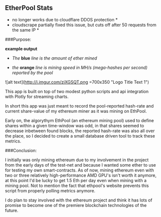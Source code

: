 EtherPool Stats
---

* no longer works due to cloudflare DDOS protection *
* cloudscrape partially fixed this issue, but cuts off after 50 requests from the same IP *


###Purpose:

**example output**

* *The* **blue** *line is the amount of ether mined* 

* *the* **orange** *line is mining speed in MH/s (mega-hashes per second) reported by the pool*

![alt text](http://i.imgur.com/ziXGSQT.png =700x350 "Logo Title Text 1")


This app is built on top of two modest python scripts and api integration with Plotly for streaming charts.

In short this app was just meant to record the pool-reported hash-rate and current share-value of my ethereum miner as it was mining on EthPool.

Early on, the algorythym EthPool (an ethereum mining pool) used to define shares within a given time-window was odd, in that shares seemed to decrease inbetween found blocks, the reported hash-rate was also all over the place, so I decided to create a small database driven tool to track these metrics.

###Conclusion:

I initially was only mining ethereum due to my involvement in the project from the early days of the test-net and because I wanted some ether to use for testing my own smart-contracts.  As of now, mining ethereum even with two or three relatively high-performance AMD GPU's isn't worth it anymore, at this point I'd be lucky to get 1.5 Eth per day even when mining with a mining pool.  Not to mention the fact that ethpool's website prevents this script from properly polling metrics anymore.

I do plan to stay involved with the ethereum project and think it has lots of promise to become one of the premiere blockchain technologies of the future.